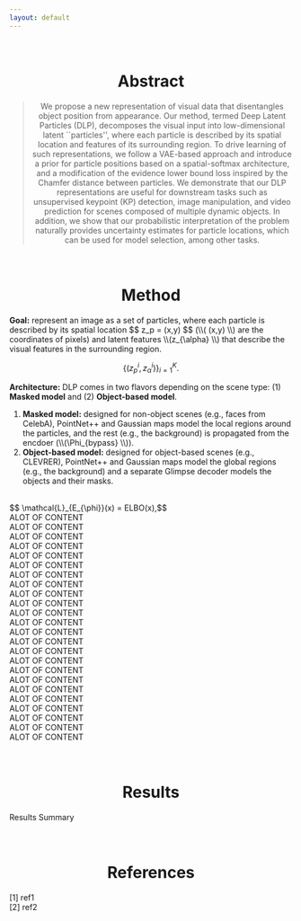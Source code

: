 ```yaml
---
layout: default
---
```

<style>
div.mw {
  max-width: 1000px;
  margin: auto;
}
</style>

<h1 align="center">
  <br>
Abstract
  <br>
</h1>
<div class="mw">
<blockquote style="text-align: center;">
        We propose a new representation of visual data that disentangles object position from appearance. Our method, termed Deep Latent Particles (DLP), decomposes the visual input into low-dimensional latent ``particles'', where each particle is described by its spatial location and features of its surrounding region.
         To drive learning of such representations, we follow a VAE-based approach and introduce a prior for particle positions based on a spatial-softmax architecture, and a modification of the evidence lower bound loss inspired by the Chamfer distance between particles. 
         We demonstrate that our DLP representations are useful for downstream tasks such as unsupervised keypoint (KP) detection, image manipulation, and video prediction for scenes composed of multiple dynamic objects. In addition, we show that our probabilistic interpretation of the problem naturally provides uncertainty estimates for particle locations, which can be used for model selection, among other tasks.
</blockquote>
</div>

<h1 align="center">
  <br>
Method
  <br>
</h1>

<div class="mw">
<b>Goal:</b> represent an image as a set of particles, where each particle is described by its spatial location $$ z_p = (x,y) $$ (\\( (x,y) \\) are the coordinates of pixels) and latent features \\(z_{\alpha} \\) that describe the visual features in the surrounding region. 

$$ \{(z_p^i, z_{\alpha}^i)\}_{i=1}^{K}. $$

<b>Architecture:</b> DLP comes in two flavors depending on the scene type: (1) <b>Masked model</b> and (2) <b>Object-based model</b>.

<ol>
  <li><b>Masked model:</b> designed for non-object scenes (e.g., faces from CelebA), PointNet++ and Gaussian maps model the local regions around the particles, and the rest (e.g., the background) is propagated from the encdoer (\\(\Phi_{bypass} \\)).</li>
  <li><b>Object-based model:</b> designed for object-based scenes (e.g., CLEVRER), PointNet++ and Gaussian maps model the global regions (e.g., the background) and a separate Glimpse decoder models the objects and their masks.</li>
</ol>


<br>
$$ \mathcal{L}_{E_{\phi}}(x) = ELBO(x),$$
<br>
ALOT OF CONTENT<br>
ALOT OF CONTENT<br>
ALOT OF CONTENT<br>
ALOT OF CONTENT<br>
ALOT OF CONTENT<br>
ALOT OF CONTENT<br>
ALOT OF CONTENT<br>
ALOT OF CONTENT<br>
ALOT OF CONTENT<br>
ALOT OF CONTENT<br>
ALOT OF CONTENT<br>
ALOT OF CONTENT<br>
ALOT OF CONTENT<br>
ALOT OF CONTENT<br>
ALOT OF CONTENT<br>
ALOT OF CONTENT<br>
ALOT OF CONTENT<br>
ALOT OF CONTENT<br>
ALOT OF CONTENT<br>
ALOT OF CONTENT<br>
ALOT OF CONTENT<br>
ALOT OF CONTENT<br>
ALOT OF CONTENT<br>
ALOT OF CONTENT
</div>

<h1 align="center">
  <br>
Results
  <br>
</h1>

<div class="mw">
Results Summary
</div>

<h1 align="center">
  <br>
References
  <br>
</h1>

<div class="mw">
[1] ref1
<br>
[2] ref2
</div>


